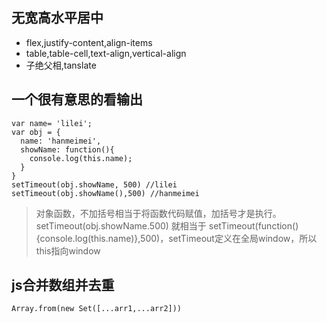 ## 无宽高水平居中
* flex,justify-content,align-items
* table,table-cell,text-align,vertical-align
* 子绝父相,tanslate
## 一个很有意思的看输出
````
var name= 'lilei';
var obj = {
  name: 'hanmeimei',
  showName: function(){
    console.log(this.name);
  }
}
setTimeout(obj.showName, 500) //lilei
setTimeout(obj.showName(),500) //hanmeimei
````
>对象函数，不加括号相当于将函数代码赋值，加括号才是执行。
setTimeout(obj.showName.500) 就相当于 setTimeout(function(){console.log(this.name)},500)，setTimeout定义在全局window，所以this指向window
## js合并数组并去重
````
Array.from(new Set([...arr1,...arr2]))
````